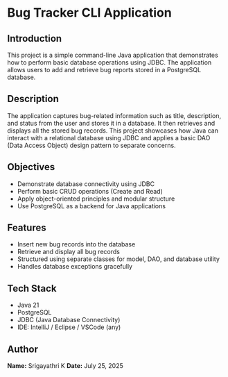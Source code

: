 # Bug Tracker CLI Application

## Introduction

This project is a simple command-line Java application that demonstrates how to perform basic database operations using JDBC. The application allows users to add and retrieve bug reports stored in a PostgreSQL database.

## Description

The application captures bug-related information such as title, description, and status from the user and stores it in a database. It then retrieves and displays all the stored bug records. This project showcases how Java can interact with a relational database using JDBC and applies a basic DAO (Data Access Object) design pattern to separate concerns.

## Objectives

- Demonstrate database connectivity using JDBC
- Perform basic CRUD operations (Create and Read)
- Apply object-oriented principles and modular structure
- Use PostgreSQL as a backend for Java applications

## Features

- Insert new bug records into the database
- Retrieve and display all bug records
- Structured using separate classes for model, DAO, and database utility
- Handles database exceptions gracefully

## Tech Stack

- Java 21
- PostgreSQL
- JDBC (Java Database Connectivity)
- IDE: IntelliJ / Eclipse / VSCode (any)

## Author

**Name:** Srigayathri K
**Date:** July 25, 2025
